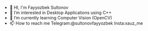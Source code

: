- 👋 HI, I'm Fayyozbek Sultonov
- 👀 I’m interested in Desktop Applications using C++
- 🌱 I’m currently learning Computer Vision (OpenCV)
- 📫 How to reach me Telegram:@sultonovfayyozbek Insta:xauz_me

<!---
FayyozbekS/FayyozbekS is a ✨ special ✨ repository because its `README.md` (this file) appears on your GitHub profile.
You can click the Preview link to take a look at your changes.
--->
